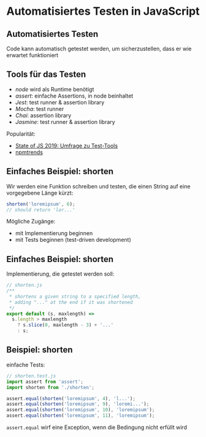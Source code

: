 # Automatisiertes Testen in JavaScript

## Automatisiertes Testen

Code kann automatisch getestet werden, um sicherzustellen, dass er wie erwartet funktioniert

## Tools für das Testen

- _node_ wird als Runtime benötigt
- _assert_: einfache Assertions, in node beinhaltet
- _Jest_: test runner & assertion library
- _Mocha_: test runner
- _Chai_: assertion library
- _Jasmine_: test runner & assertion library

Popularität:

- [State of JS 2019: Umfrage zu Test-Tools](https://2019.stateofjs.com/testing/)
- [npmtrends](https://www.npmtrends.com/jest-vs-mocha-vs-chai-vs-jasmine)

## Einfaches Beispiel: shorten

Wir werden eine Funktion schreiben und testen, die einen String auf eine vorgegebene Länge kürzt:

```js
shorten('loremipsum', 6);
// should return 'lor...'
```

Mögliche Zugänge:

- mit Implementierung beginnen
- mit Tests beginnen (test-driven development)

## Einfaches Beispiel: shorten

Implementierung, die getestet werden soll:

```js
// shorten.js
/**
 * shortens a given string to a specified length,
 * adding "..." at the end if it was shortened
 */
export default (s, maxlength) =>
  s.length > maxlength
    ? s.slice(0, maxlength - 3) + '...'
    : s;
```

## Beispiel: shorten

einfache Tests:

```js
// shorten.test.js
import assert from 'assert';
import shorten from './shorten';

assert.equal(shorten('loremipsum', 4), 'l...');
assert.equal(shorten('loremipsum', 9), 'loremi...');
assert.equal(shorten('loremipsum', 10), 'loremipsum');
assert.equal(shorten('loremipsum', 11), 'loremipsum');
```

`assert.equal` wirf eine Exception, wenn die Bedingung nicht erfüllt wird
